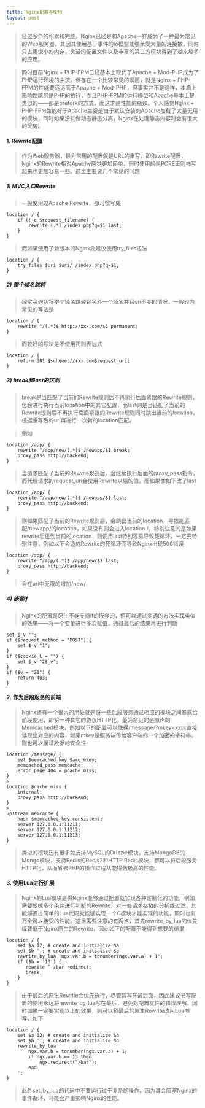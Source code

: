 ```yaml
---
title: Nginx配置与使用
layout: post
---
```


> 经过多年的积累和完胜，Nginx已经是和Apache一样成为了一种最为常见的Web服务器，其因其使用基于事件的io模型能够承受大量的连接数，同时只占用很小的内存，灵活的配置文件以及丰富的第三方模块得到了越来越多的应用。

> 同时目前Nginx + PHP-FPM已经基本上取代了Apache + Mod-PHP成为了PHP运行环境的主流。但存在一个比较常见的误区，就是Nginx + PHP-FPM的性能要远远高于Apache + Mod-PHP，但事实并不是这样，本质上影响性能的是PHP的执行，而且PHP-FPM的运行模型和Apache基本上是类似的——都是prefork的方式，而这才是性能的瓶颈。个人感觉Nginx + PHP-FPM性能好于Apache主要是由于默认安装的Apache加载了大量无用的模块，同时如果没有做动态静态分离，Nginx在处理静态内容时会有很大的优势。

#### 1. Rewrite配置

> 作为Web服务器，最为常用的配置就是URL的重写，即Rewrite配置，Nginx的Rewrite相对Apache感觉更加简单，同时使用的是PCRE正则书写起来也更加容易一些。这里主要说几个常见的问题
##### 1) MVC入口Rewrite

> 一般使用过Apache Rewrite，都习惯写成
>
```nginx
location / {
	if (!-e $request_filename) {
		rewrite (.*) /index.php?q=$1 last;
	}
}
```

> 而如果使用了新版本的Nginx则建议使用try\_files语法
>
```nginx
location / {
	try_files $uri $uri/ /index.php?q=$1;
}
```
##### 2) 整个域名跳转

> 经常会遇到将整个域名跳转到另外一个域名并且uri不变的情况，一般较为常见的写法是
>
```nginx
location / {
	rewrite ^/(.*)$ http://xxx.com/$1 permanent;
}
```
>
> 而较好的写法是不使用正则表达式
>
```nginx
location / {
	return 301 $scheme://xxx.com$request_uri;
}
```
##### 3) break和last的区别

> break是当匹配了当前的Rewrite规则后不再执行后面紧跟的Rewrite规则，但会进行执行当前location中的其它配置，而last则是当匹配了当前的Rewrite规则后不再执行后面紧跟的Rewrite规则同时跳出当前的location，根据重写后的uri再进行一次新的location匹配。

> 例如
>
```nginx
location /app/ {
	rewrite ^/app/new/(.*)$ /newapp/$1 break;
	proxy_pass http://backend;
}
```
> 当请求匹配了当前的Rewrite规则后，会继续执行后面的proxy\_pass指令，而代理请求的request\_uri会使用Rewrite以后的值。而如果像如下改了last
>
```nginx
location /app/ {
	rewrite ^/app/new/(.*)$ /newapp/$1 last;
	proxy_pass http://backend;
}
```
>
> 则如果匹配了当前的Rewrite规则后，会跳出当前的location，寻找能匹配/newapp/的location，如果没有则会进入location /，特别注意的是如果rewrite后还到当前的location，则使用last特别容易导致死循环，一定要特别注意，例如以下会造成Rewrite的死循环而导致Nginx出现500错误
>
```nginx
location /app/ {
	rewrite ^/app/(.*)$ /app/new/$1 last;
	proxy_pass http://backend;
}
```
> 会在uri中无限的增加/new/
##### 4) 嵌套if

> Nginx的配置是原生不能支持if的嵌套的，但可以通过变通的方法实现类似的效果——将一个变量进行多次赋值，通过最后的结果再进行判断
>
```nginx
set $_v "";
if ($request_method = "POST") {
	set $_v "1";
}
if ($cookie_L = "") {
	set $_v "2$_v";
}
if ($v = "21") {
	return 403;
}
```

#### 2. 作为后段服务的前端

> Nginx还有一个很大的用处就是将一些后段服务通过相应的模块之间暴露给前段使用，即将一种其它的协议HTTP化，最为常见的是原声的Memcached模块，例如以下的配置可以使得/message/?mkey=xxxx直接读取出对应的内容，如果mkey是服务端传给客户端的一个加密的字符串，则也可以保证数据的安全性
>
```nginx
location /message/ {
	set $memcached_key $arg_mkey;
	memcached_pass memcache;
	error_page 404 = @cache_miss;
}
>
location @cache_miss {
	internal;
	proxy_pass http://backend;
}
>
upstream memcache {
	hash $memcached_key consistent;
	server 127.0.0.1:11211;
	server 127.0.0.1:11212;
	server 127.0.0.1:11213;
}
```
> 类似的模块还有很多如支持MySQL的Drizzle模块，支持MongoDB的Mongo模块，支持Redis的Redis2和HTTP Redis模块，都可以将后段服务HTTP化，从而省去PHP的操作过程从能得到极高的性能。

#### 3. 使用Lua进行扩展

> Nginx的Lua模块是得Nginx能够通过配置就实现各种定制化的功能，例如需要根据多个条件进行判断的Rewrite，对一些请求参数的分析或过滤，其能够通过简单的Lua代码就能够实现一个C模块才能实现的功能，同时也有万全可以接受的性能。这里需要注意的有两点，首先rewrite\_by\_lua的优先级要低于Nginx原生的Rewrite，因此如下的配置不能得到想要的结果
>
```nginx
location / {
    set $a 12; # create and initialize $a
    set $b ''; # create and initialize $b
    rewrite_by_lua 'ngx.var.b = tonumber(ngx.var.a) + 1';
    if ($b = '13') {
       rewrite ^ /bar redirect;
       break;
    }
}
```
> 由于最后的原生Rewrite会优先执行，尽管其写在最后面，因此建议书写配置的使用永远将rewrite\_by\_lua写在最后，避免对配置文件的错误理解，同时如果一定要实现以上的效果，则可以将最后的原生Rewrite改用Lua书写，如下
>
```nginx
location / {
    set $a 12; # create and initialize $a
    set $b ''; # create and initialize $b
    rewrite_by_lua '
		ngx.var.b = tonumber(ngx.var.a) + 1;
		if ngx.var.b == 13 then
			ngx.redirect("/bar");
		end
	';
}
```
> 此外set\_by\_lua的代码中不要运行过于复杂的操作，因为其会阻塞Nginx的事件循环，可能会严重影响Nginx的性能。

